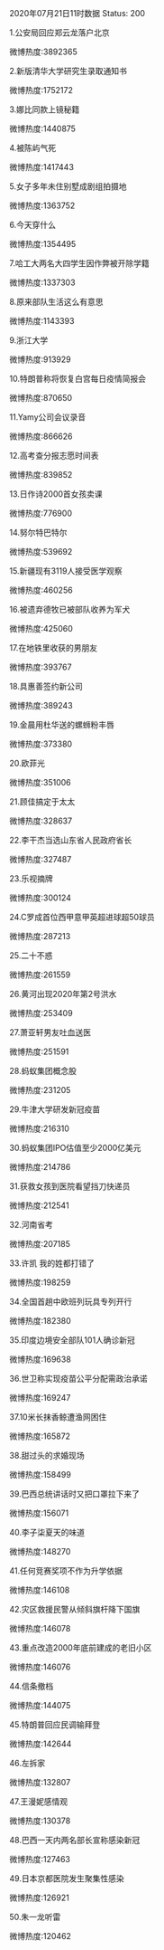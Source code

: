 2020年07月21日11时数据
Status: 200

1.公安局回应郑云龙落户北京

微博热度:3892365

2.新版清华大学研究生录取通知书

微博热度:1752172

3.娜比同款上镜秘籍

微博热度:1440875

4.被陈屿气死

微博热度:1417443

5.女子多年未住别墅成剧组拍摄地

微博热度:1363752

6.今天穿什么

微博热度:1354495

7.哈工大两名大四学生因作弊被开除学籍

微博热度:1337303

8.原来部队生活这么有意思

微博热度:1143393

9.浙江大学

微博热度:913929

10.特朗普称将恢复白宫每日疫情简报会

微博热度:870650

11.Yamy公司会议录音

微博热度:866626

12.高考查分报志愿时间表

微博热度:839852

13.日作诗2000首女孩卖课

微博热度:776900

14.努尔特巴特尔

微博热度:539692

15.新疆现有3119人接受医学观察

微博热度:460256

16.被遗弃德牧已被部队收养为军犬

微博热度:425060

17.在地铁里收获的男朋友

微博热度:393767

18.具惠善签约新公司

微博热度:389243

19.金晨用杜华送的螺蛳粉丰唇

微博热度:373380

20.欧菲光

微博热度:351006

21.顾佳搞定于太太

微博热度:328637

22.李干杰当选山东省人民政府省长

微博热度:327487

23.乐视摘牌

微博热度:300124

24.C罗成首位西甲意甲英超进球超50球员

微博热度:287213

25.二十不惑

微博热度:261559

26.黄河出现2020年第2号洪水

微博热度:253409

27.萧亚轩男友吐血送医

微博热度:251591

28.蚂蚁集团概念股

微博热度:231205

29.牛津大学研发新冠疫苗

微博热度:216310

30.蚂蚁集团IPO估值至少2000亿美元

微博热度:214786

31.获救女孩到医院看望挡刀快递员

微博热度:212541

32.河南省考

微博热度:207185

33.许凯 我的姓都打错了

微博热度:198259

34.全国首趟中欧班列玩具专列开行

微博热度:182380

35.印度边境安全部队101人确诊新冠

微博热度:169638

36.世卫称实现疫苗公平分配需政治承诺

微博热度:169247

37.10米长抹香鲸遭渔网困住

微博热度:165872

38.甜过头的求婚现场

微博热度:158499

39.巴西总统讲话时又把口罩拉下来了

微博热度:156071

40.李子柒夏天的味道

微博热度:148270

41.任何竞赛奖项不作为升学依据

微博热度:146108

42.灾区救援民警从倾斜旗杆降下国旗

微博热度:146078

43.重点改造2000年底前建成的老旧小区

微博热度:146076

44.信条撤档

微博热度:144075

45.特朗普回应民调输拜登

微博热度:142644

46.左拆家

微博热度:132807

47.王漫妮感情观

微博热度:130378

48.巴西一天内两名部长宣称感染新冠

微博热度:127463

49.日本京都医院发生聚集性感染

微博热度:126921

50.朱一龙听雷

微博热度:120462

